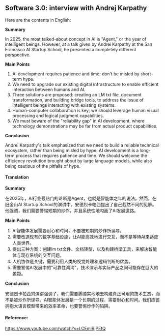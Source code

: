 ## Software 3.0: interview with Andrej Karpathy

Here are the contents in English:

**Summary**

In 2025, the most talked-about concept in AI is "Agent," or the year of intelligent beings. However, at a talk given by Andrei Karpathy at the San Francisco AI Startup School, he presented a completely different perspective.

**Main Points**

1. AI development requires patience and time; don't be misled by short-term hype.
2. We need to upgrade our existing digital infrastructure to enable efficient interaction between humans and AI.
3. Three solutions are proposed: creating an LM txt file, document transformation, and building bridge tools, to address the issue of intelligent beings interacting with existing systems.
4. Human-computer collaboration is key; we should leverage human visual processing and logical judgment capabilities.
5. We must beware of the "reliability gap" in AI development, where technology demonstrations may be far from actual product capabilities.

**Conclusion**

Andrei Karpathy's talk emphasized that we need to build a reliable technical ecosystem, rather than being misled by hype. AI development is a long-term process that requires patience and time. We should welcome the efficiency revolution brought about by large language models, while also being cautious of the pitfalls of hype.

#### Translation 

**Summary**

在2025年，AI行业最热门的论断是Agent，也就是智能体之年的说法。然而，在旧金山AI Startup School的演讲中，安德烈卡帕西提出了自己截然不同的见解。他强调，我们需要警惕短期的炒作，并且系统性地勾画了AI发展道路。

**Main Points**

1. AI智能体发展需要耐心和时间，不要被短期的炒作所误导。
2. 需要改造现有的数字基础设施，让AI能高效地进行交互，而不是等待AI来适应人类世界。
3. 提出三种方案：创建lm txt文件、文档转型，以及构建桥梁工具，来解决智能体与现存系统的交互问题。
4. 人机协作是关键，需要利用人类的视觉处理和逻辑判断的优势。
5. 需要警惕AI发展中的"可靠性鸿沟"，技术演示与实际产品之间可能存在巨大的差距。

**Conclusion**

安德烈卡帕西的演讲强调了，我们需要脚踏实地地去构建真正可用的技术生态，而不是被炒作所误导。AI智能体发展是一个长期的过程，需要耐心和时间。我们应该拥抱大语言模型带来的效率革命，也要警惕炒作的陷阱。

#### Reference: 

https://www.youtube.com/watch?v=LCEmiRjPEtQ